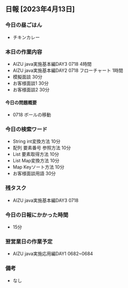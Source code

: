 ## 日報 [2023年4月13日]

### 今日の昼ごはん

* チキンカレー

### 本日の作業内容

* AIZU java実施基本編DAY3 0718 4時間
* AIZU java実施基本編DAY2 0718 フローチャート 1時間
* 模擬面談 30分
* お客様面談1 30分
* お客様面談2 30分
#### 今日の問題概要

* 0718 ボールの移動
### 今日の検索ワード

* String int変換方法 10分
* 配列 要素番号 参照方法 10分
* List 要素取得方法 10分
* List Map変換方法 10分
* Map Keyソート方法 10分
* お客様面談用語 30分
### 残タスク

* AIZU java実施基本編DAY3 0718
### 今日の日報にかかった時間

* 15分
### 翌営業日の作業予定

* AIZU java実施応用編DAY1 0682~0684
### 備考
* なし
